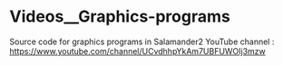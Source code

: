 # Videos__Graphics-programs
Source code for graphics programs in Salamander2 YouTube channel : https://www.youtube.com/channel/UCvdhhpYkAm7UBFUWOIj3mzw

